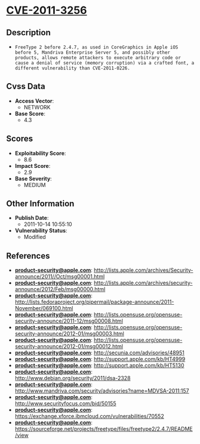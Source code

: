 
# [CVE-2011-3256](http://lists.apple.com/archives/Security-announce/2011//Oct/msg00001.html)

## Description

- `FreeType 2 before 2.4.7, as used in CoreGraphics in Apple iOS before 5, Mandriva Enterprise Server 5, and possibly other products, allows remote attackers to execute arbitrary code or cause a denial of service (memory corruption) via a crafted font, a different vulnerability than CVE-2011-0226.`

## Cvss Data

- **Access Vector**:
  - NETWORK
- **Base Score**:
  - 4.3

## Scores

- **Exploitability Score**:
  - 8.6
- **Impact Score**:
  - 2.9
- **Base Severity**:
  - MEDIUM

## Other Information

- **Publish Date**:
  - 2011-10-14 10:55:10
- **Vulnerability Status**:
  - Modified

## References

- **product-security@apple.com**: http://lists.apple.com/archives/Security-announce/2011//Oct/msg00001.html
- **product-security@apple.com**: http://lists.apple.com/archives/security-announce/2012/Feb/msg00000.html
- **product-security@apple.com**: http://lists.fedoraproject.org/pipermail/package-announce/2011-November/069100.html
- **product-security@apple.com**: http://lists.opensuse.org/opensuse-security-announce/2011-12/msg00008.html
- **product-security@apple.com**: http://lists.opensuse.org/opensuse-security-announce/2012-01/msg00003.html
- **product-security@apple.com**: http://lists.opensuse.org/opensuse-security-announce/2012-01/msg00012.html
- **product-security@apple.com**: http://secunia.com/advisories/48951
- **product-security@apple.com**: http://support.apple.com/kb/HT4999
- **product-security@apple.com**: http://support.apple.com/kb/HT5130
- **product-security@apple.com**: http://www.debian.org/security/2011/dsa-2328
- **product-security@apple.com**: http://www.mandriva.com/security/advisories?name=MDVSA-2011:157
- **product-security@apple.com**: http://www.securityfocus.com/bid/50155
- **product-security@apple.com**: https://exchange.xforce.ibmcloud.com/vulnerabilities/70552
- **product-security@apple.com**: https://sourceforge.net/projects/freetype/files/freetype2/2.4.7/README/view
